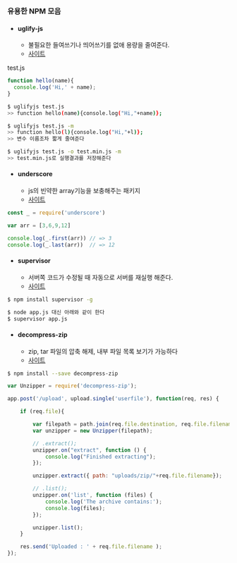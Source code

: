 ### 유용한 NPM 모음

- #### uglify-js
  - 불필요한 들여쓰기나 띄어쓰기를 없애 용량을 줄여준다.
  - [사이트](https://www.npmjs.com/package/uglify-js)

test.js
```js
function hello(name){
  console.log('Hi,' + name);
}
```

```bash
$ uglifyjs test.js
>> function hello(name){console.log("Hi,"+name)};

$ uglifyjs test.js -m
>> function hello(l){console.log("Hi,"+l)};
>> 변수 이름조차 짧게 줄여준다

$ uglifyjs test.js -o test.min.js -m
>> test.min.js로 실행결과를 저장해준다
```

- #### underscore
  - js의 빈약한 array기능을 보충해주는 패키지
  - [사이트](http://underscorejs.org/)

```js
const _ = require('underscore')

var arr = [3,6,9,12]

console.log(_.first(arr)) // => 3
console.log(_.last(arr))  // => 12
```

- #### supervisor
  - 서버쪽 코드가 수정될 때 자동으로 서버를 재실행 해준다.
  - [사이트](https://www.npmjs.com/package/supervisor)

```bash
$ npm install supervisor -g
```        
```bash
$ node app.js 대신 아래와 같이 한다
$ supervisor app.js
```

- #### decompress-zip
  - zip, tar 파일의 압축 해제, 내부 파일 목록 보기가 가능하다
  - [사이트](https://www.npmjs.com/package/decompress-zip)

```bash
$ npm install --save decompress-zip
```
```js
var Unzipper = require('decompress-zip');

app.post('/upload', upload.single('userfile'), function(req, res) {

    if (req.file){

        var filepath = path.join(req.file.destination, req.file.filename);
        var unzipper = new Unzipper(filepath);

        // .extract();
        unzipper.on("extract", function () {
            console.log("Finished extracting");
        });

        unzipper.extract({ path: "uploads/zip/"+req.file.filename});

        // .list();
        unzipper.on('list', function (files) {
            console.log('The archive contains:');
            console.log(files);
        });

        unzipper.list();
    }

    res.send('Uploaded : ' + req.file.filename );
});
```
